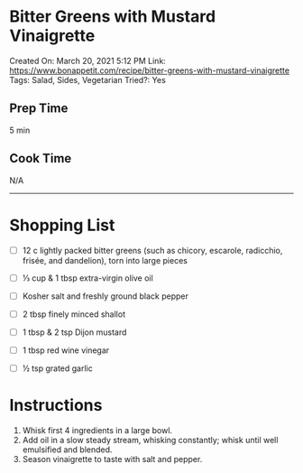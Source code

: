 # Bitter Greens with Mustard Vinaigrette

Created On: March 20, 2021 5:12 PM
Link: https://www.bonappetit.com/recipe/bitter-greens-with-mustard-vinaigrette
Tags: Salad, Sides, Vegetarian
Tried?: Yes

## Prep Time

5 min

## Cook Time

N/A

---

# Shopping List

- [ ]  12 c lightly packed bitter greens (such as chicory, escarole, radicchio, frisée, and dandelion), torn into large pieces
- [ ]  ⅓ cup & 1 tbsp extra-virgin olive oil
- [ ]  Kosher salt and freshly ground black pepper

- [ ]  2 tbsp finely minced shallot
- [ ]  1 tbsp & 2 tsp Dijon mustard
- [ ]  1 tbsp red wine vinegar
- [ ]  ½ tsp grated garlic

# Instructions

1. Whisk first 4 ingredients in a large bowl.
2. Add oil in a slow steady stream, whisking constantly; whisk until well emulsified and blended.
3. Season vinaigrette to taste with salt and pepper.